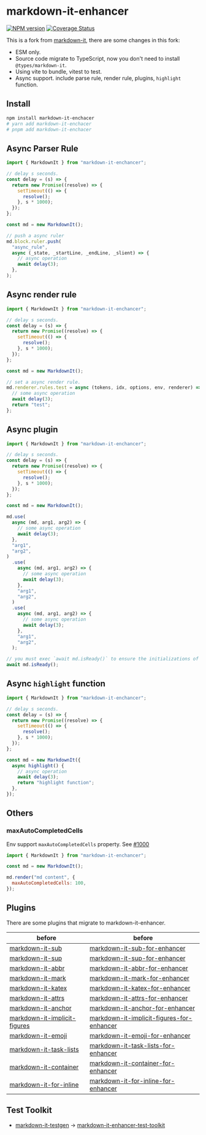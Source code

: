 # markdown-it-enhancer

[![NPM version](https://img.shields.io/npm/v/markdown-it-enhancer.svg?style=flat)](https://www.npmjs.org/package/markdown-it-enhancer)
[![Coverage Status](https://coveralls.io/repos/Dedicatus546/markdown-it-enhancer/badge.svg?branch=main&service=github)](https://coveralls.io/github/Dedicatus546/markdown-it-enhancer?branch=main)

This is a fork from [markdown-it](https://github.com/markdown-it/markdown-it), there are some changes in this fork:

- ESM only.
- Source code migrate to TypeScript, now you don't need to install `@types/markdown-it`.
- Using vite to bundle, vitest to test.
- Async support. include parse rule, render rule, plugins, `highlight` function.

## Install

```bash
npm install markdown-it-enchacer
# yarn add markdown-it-enchacer
# pnpm add markdown-it-enchacer
```

## Async Parser Rule

```javascript
import { MarkdownIt } from "markdown-it-enchancer";

// delay s seconds.
const delay = (s) => {
  return new Promise((resolve) => {
    setTimeout(() => {
      resolve();
    }, s * 1000);
  });
};

const md = new MarkdownIt();

// push a async ruler
md.block.ruler.push(
  "async_rule",
  async (_state, _startLine, _endLine, _slient) => {
    // async operation
    await delay(3);
  },
);
```

## Async render rule

```javascript
import { MarkdownIt } from "markdown-it-enchancer";

// delay s seconds.
const delay = (s) => {
  return new Promise((resolve) => {
    setTimeout(() => {
      resolve();
    }, s * 1000);
  });
};

const md = new MarkdownIt();

// set a async render rule.
md.renderer.rules.test = async (tokens, idx, options, env, renderer) => {
  // some async operation
  await delay(3);
  return "test";
};
```

## Async plugin

```javascript
import { MarkdownIt } from "markdown-it-enchancer";

// delay s seconds.
const delay = (s) => {
  return new Promise((resolve) => {
    setTimeout(() => {
      resolve();
    }, s * 1000);
  });
};

const md = new MarkdownIt();

md.use(
  async (md, arg1, arg2) => {
    // some async operation
    await delay(3);
  },
  "arg1",
  "arg2",
)
  .use(
    async (md, arg1, arg2) => {
      // some async operation
      await delay(3);
    },
    "arg1",
    "arg2",
  )
  .use(
    async (md, arg1, arg2) => {
      // some async operation
      await delay(3);
    },
    "arg1",
    "arg2",
  );

// you must exec `await md.isReady()` to ensure the initializations of all plugins are success.
await md.isReady();
```

## Async `highlight` function

```javascript
import { MarkdownIt } from "markdown-it-enchancer";

// delay s seconds.
const delay = (s) => {
  return new Promise((resolve) => {
    setTimeout(() => {
      resolve();
    }, s * 1000);
  });
};

const md = new MarkdownIt({
  async highlight() {
    // async operation
    await delay(3);
    return "highlight function";
  },
});
```

## Others

### maxAutoCompletedCells

Env support `maxAutoCompletedCells` property. See [#1000](https://github.com/markdown-it/markdown-it/issues/1000)

```javascript
import { MarkdownIt } from "markdown-it-enchancer";

const md = new MarkdownIt();

md.render("md content", {
  maxAutoCompletedCells: 100,
});
```

## Plugins

There are some plugins that migrate to markdown-it-enhancer.

| before                                                                                | before                                                                                                                                        |
| ------------------------------------------------------------------------------------- | --------------------------------------------------------------------------------------------------------------------------------------------- |
| [markdown-it-sub](https://github.com/markdown-it/markdown-it-sub)                     | [markdown-it-sub-for-enhancer](https://github.com/Dedicatus546/markdown-it-enhancer/tree/main/packages/plugins/sub)                           |
| [markdown-it-sup](https://github.com/markdown-it/markdown-it-sup)                     | [markdown-it-sup-for-enhancer](https://github.com/Dedicatus546/markdown-it-enhancer/tree/main/packages/plugins/sup)                           |
| [markdown-it-abbr](https://github.com/markdown-it/markdown-it-abbr)                   | [markdown-it-abbr-for-enhancer](https://github.com/Dedicatus546/markdown-it-enhancer/tree/main/packages/plugins/abbr)                         |
| [markdown-it-mark](https://github.com/markdown-it/markdown-it-mark)                   | [markdown-it-mark-for-enhancer](https://github.com/Dedicatus546/markdown-it-enhancer/tree/main/packages/plugins/mark)                         |
| [markdown-it-katex](https://github.com/waylonflinn/markdown-it-katex)                 | [markdown-it-katex-for-enhancer](https://github.com/Dedicatus546/markdown-it-enhancer/tree/main/packages/plugins/katex)                       |
| [markdown-it-attrs](https://github.com/arve0/markdown-it-attrs)                       | [markdown-it-attrs-for-enhancer](https://github.com/Dedicatus546/markdown-it-enhancer/tree/main/packages/plugins/attrs)                       |
| [markdown-it-anchor](https://github.com/valeriangalliat/markdown-it-anchor)           | [markdown-it-anchor-for-enhancer](https://github.com/Dedicatus546/markdown-it-enhancer/tree/main/packages/plugins/anchor)                     |
| [markdown-it-implicit-figures](https://github.com/arve0/markdown-it-implicit-figures) | [markdown-it-implicit-figures-for-enhancer](https://github.com/Dedicatus546/markdown-it-enhancer/tree/main/packages/plugins/implicit-figures) |
| [markdown-it-emoji](https://github.com/markdown-it/markdown-it-emoji)                 | [markdown-it-emoji-for-enhancer](https://github.com/Dedicatus546/markdown-it-enhancer/tree/main/packages/plugins/emoji)                       |
| [markdown-it-task-lists](https://github.com/revin/markdown-it-task-lists)             | [markdown-it-task-lists-for-enhancer](https://github.com/Dedicatus546/markdown-it-enhancer/tree/main/packages/plugins/task-lists)             |
| [markdown-it-container](https://github.com/markdown-it/markdown-it-container)         | [markdown-it-container-for-enhancer](https://github.com/Dedicatus546/markdown-it-enhancer/tree/main/packages/plugins/container)               |
| [markdown-it-for-inline](https://github.com/markdown-it/markdown-it-for-inline)       | [markdown-it-for-inline-for-enhancer](https://github.com/Dedicatus546/markdown-it-enhancer/tree/main/packages/plugins/for-inline)             |

## Test Toolkit

- [markdown-it-testgen](https://github.com/markdown-it/markdown-it-testgen) -> [markdown-it-enhancer-test-toolkit](https://github.com/Dedicatus546/markdown-it-enhancer/tree/main/packages/test-toolkit)
